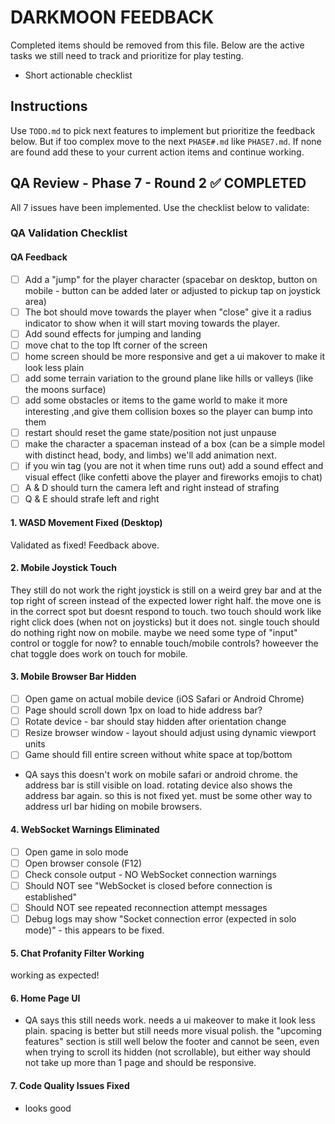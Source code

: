 # DARKMOON FEEDBACK

Completed items should be removed from this file. Below are the active tasks we still need to track and prioritize for play testing.

- Short actionable checklist

## Instructions

Use `TODO.md` to pick next features to implement but prioritize the feedback below. But if too complex move to the next `PHASE#.md` like `PHASE7.md`. If none are found add these to your current action items and continue working.

## QA Review - Phase 7 - Round 2 ✅ COMPLETED

All 7 issues have been implemented. Use the checklist below to validate:

### QA Validation Checklist

#### QA Feedback

- [ ] Add a "jump" for the player character (spacebar on desktop, button on mobile - button can be added later or adjusted to pickup tap on joystick area)
- [ ] The bot should move towards the player when "close" give it a radius indicator to show when it will start moving towards the player.
- [ ] Add sound effects for jumping and landing
- [ ] move chat to the top lft corner of the screen
- [ ] home screen should be more responsive and get a ui makover to make it look less plain
- [ ] add some terrain variation to the ground plane like hills or valleys (like the moons surface)
- [ ] add some obstacles or items to the game world to make it more interesting ,and give them collision boxes so the player can bump into them
- [ ] restart should reset the game state/position not just unpause
- [ ] make the character a spaceman instead of a box (can be a simple model with distinct head, body, and limbs) we'll add animation next.
- [ ] if you win tag (you are not it when time runs out) add a sound effect and visual effect (like confetti above the player and fireworks emojis to chat)
- [ ] A & D should turn the camera left and right instead of strafing
- [ ] Q & E should strafe left and right

#### 1. WASD Movement Fixed (Desktop)

Validated as fixed! Feedback above.

#### 2. Mobile Joystick Touch

They still do not work the right joystick is still on a weird grey bar and at the top right of screen instead of the expected lower right half. the move one is in the correct spot but doesnt respond to touch. two touch should work like right click does (when not on joysticks) but it does not. single touch should do nothing right now on mobile. maybe we need some type of "input" control or toggle for now? to ennable touch/mobile controls? howeever the chat toggle does work on touch for mobile.

#### 3. Mobile Browser Bar Hidden

- [ ] Open game on actual mobile device (iOS Safari or Android Chrome)
- [ ] Page should scroll down 1px on load to hide address bar?
- [ ] Rotate device - bar should stay hidden after orientation change
- [ ] Resize browser window - layout should adjust using dynamic viewport units
- [ ] Game should fill entire screen without white space at top/bottom

- QA says this doesn't work on mobile safari or android chrome. the address bar is still visible on load. rotating device also shows the address bar again. so this is not fixed yet. must be some other way to address url bar hiding on mobile browsers.

#### 4. WebSocket Warnings Eliminated

- [ ] Open game in solo mode
- [ ] Open browser console (F12)
- [ ] Check console output - NO WebSocket connection warnings
- [ ] Should NOT see "WebSocket is closed before connection is established"
- [ ] Should NOT see repeated reconnection attempt messages
- [ ] Debug logs may show "Socket connection error (expected in solo mode)" - this appears to be fixed.

#### 5. Chat Profanity Filter Working

working as expected!

#### 6. Home Page UI

- QA says this still needs work. needs a ui makeover to make it look less plain. spacing is better but still needs more visual polish. the "upcoming features" section is still well below the footer and cannot be seen, even when trying to scroll its hidden (not scrollable), but either way should not take up more than 1 page and should be responsive.

#### 7. Code Quality Issues Fixed

- looks good
